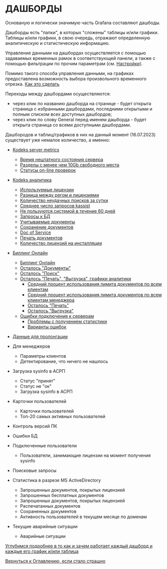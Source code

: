 # ДАШБОРДЫ

Основаную и логически значимую часть Grafana составляют дашбоды.

Дашборды есть "папки", в которых "сложены" таблицы и/или графики. 
Таблицы и/или графики, в свою очередь, отражают определенную аналитическую и статистическую информацию.

Управление данными на дашбордах осуществляется с помощью задаваемых временных рамок в соответствующей панели, а также с помощью фильтрации по прочим параметрам (см. [Настройки](chapter-60.md)).

Помимо такого способа управления данными, на графиках предоставлена возможность выбора произвольного временного отрезка. [Как это сделать](chapter-60.md#управление-временем-в-дашбордах)

Переходы между дашбордами осуществляются: 
- через клик по названию дашборда на странице - будет открыта страница с избранными дашбордами, последними открытыми и полным списком всех доступных дашбордов;
- через клик по слову General перед именем дашборда - будет открыта страница со всеми доступными дашбордами.

Дашбородов и таблиц/графиков в них на данный момент (16.07.2023) существует уже немалое количество, а именно:

- [Kodeks server metrics](chapter-81.md)
  - [Время нештатного состояния сервера](chapter-81.md#время-нештатного-состояния-сервера)
  - [Разделы с менее чем 10Gb свободного места](chapter-81.md#разделы-с-менее-чем-10gb-свободного-места)
  - [Статусы on-line проверок](chapter-81.md#статусы-on-line-проверок)

- [Kodeks аналитика](chapter-82.md)
  - [Используемые лицензии](chapter-82.md#используемые-лицензии)
  - [Разница между регом и лицензиями](chapter-82.md#разница-между-используемыми-лицензиями-и-регом)
  - [Количество неудачных поисков за сутки](chapter-82.md#количество-неудачных-поисков-за-сутки)
  - [Среднее число запросов kassist](chapter-82.md#среднее-число-запросов-kassist-за-месяц)
  - [Не пользуются системой в течение 60 дней](chapter-82.md#не-пользуются-системой-в-течение-60-дней)
  - [Запросы к БД](chapter-82.md#запросы-к-бд)
  - [Учитываемые документы](chapter-82.md#учитываемые-документы)
  - [Сохранение документов](chapter-82.md#сохранение-документов)
  - [Doc of Service](chapter-82.md#doc-or-service)
  - [Печать документов](chapter-82.md#печать-документов)
  - [Количество лицензий на инсталляции](chapter-82.md#количество-лицензий-на-инсталляции)

- [Биллинг Онлайн](chapter-83.md)
  - [Биллинг Онлайн](chapter-83.md#биллинг-онлайн-1)
  - [Осталось "Документы"](chapter-83.md#осталось--документы-)
  - [Осталось "Поиск"](chapter-83.md#осталось--поиск-)
  - [Осталось "Печать", "Выгрузка", графики аналитики](chapter-83.md#осталось--печать----выгрузка---графики-аналитики)
    - [Средний процент использования лимита документов по всем клиентам](chapter-83.md#средний-процент-использования-лимита-документов-по-всем-клиентам) 
    - [Средний процент использования лимита документов по всем клиентам менеджера](chapter-83.md#средний-процент-использования-лимита-документов-по-всем-клиентам-менеджера)
    - [Осталось "Печать"](chapter-83.md#осталось--печать----выгрузка---графики-аналитики)
    - [Осталось "Выгрузка"](chapter-83.md#осталось--печать----выгрузка---графики-аналитики)
  - [Ошибки подключения к серверам](chapter-83.md#ошибки-подключения-к-серверам)
    - [Проблемы с получением статистики](chapter-83.md#ошибки-подключения-к-серверам)
    - [Варианты ошибок](chapter-83.md#ошибки-подключения-к-серверам)

- [Данные для пролонгации](chapter-84.md)

- Для менеджеров
  - Параметры клиентов
  - Детектирование, что ничего не нашлось

- Загрузка sysinfo в АСРП
  - Статус "принят"
  - Статус не "ок"
  - Загрузка sysinfo в АСРП

- Карточки пользователей
  - Карточки пользователей
  - Топ-20 самых активных пользователей
  
- Контроль версий ПК

- Ошибки БД

- Подключенные пользователи
  - Пользователи, занимающие лицензии на момент получения sysinfo

- Поисковые запросы

- Статистика в разрезе MS ActiveDirectory
  - Запрошенных документов, покрытых лицензией
  - Запрошенных бесплатных документов
  - Запрошенных документов, покрытых лицензией
  - Распечатанных документов
  - Сохраненных документов
  - Активность пользователей в текущем месяце по доменам

- Текущие аварийные ситуации
  - Аварийные ситуации

[Углубимся подробнее в то как и зачем работает каждый дашборд и каждые его график и/или таблица](chapter-81.md)

[Вернуться к Оглавлению, если стало страшно](Readme.md)